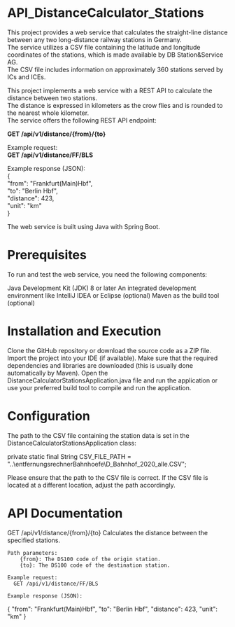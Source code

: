 # API_DistanceCalculator_Stations

This project provides a web service that calculates the straight-line distance between any two long-distance railway stations in Germany.  
The service utilizes a CSV file containing the latitude and longitude coordinates of the stations, which is made available by DB Station&Service AG.   
The CSV file includes information on approximately 360 stations served by ICs and ICEs.  

This project implements a web service with a REST API to calculate the distance between two stations.   
The distance is expressed in kilometers as the crow flies and is rounded to the nearest whole kilometer.   
The service offers the following REST API endpoint:  

**GET /api/v1/distance/{from}/{to}**

Example request:  
**GET /api/v1/distance/FF/BLS**

Example response (JSON):  
{  
  "from": "Frankfurt(Main)Hbf",  
  "to": "Berlin Hbf",  
  "distance": 423,  
  "unit": "km"  
}  

The web service is built using Java with Spring Boot.

# Prerequisites

To run and test the web service, you need the following components:

Java Development Kit (JDK) 8 or later
An integrated development environment like IntelliJ IDEA or Eclipse (optional)
Maven as the build tool (optional)

# Installation and Execution

Clone the GitHub repository or download the source code as a ZIP file.
Import the project into your IDE (if available).
Make sure that the required dependencies and libraries are downloaded (this is usually done automatically by Maven).
Open the DistanceCalculatorStationsApplication.java file and run the application or use your preferred build tool to compile and run the application.

# Configuration

The path to the CSV file containing the station data is set in the DistanceCalculatorStationsApplication class:

private static final String CSV_FILE_PATH = "..\\entfernungsrechnerBahnhoefe\\D_Bahnhof_2020_alle.CSV";

Please ensure that the path to the CSV file is correct. 
If the CSV file is located at a different location, adjust the path accordingly.

# API Documentation

GET /api/v1/distance/{from}/{to}
Calculates the distance between the specified stations.

    Path parameters:
        {from}: The DS100 code of the origin station.
        {to}: The DS100 code of the destination station.

    Example request:
      GET /api/v1/distance/FF/BLS

    Example response (JSON):

{
  "from": "Frankfurt(Main)Hbf",
  "to": "Berlin Hbf",
  "distance": 423,
  "unit": "km"
}
